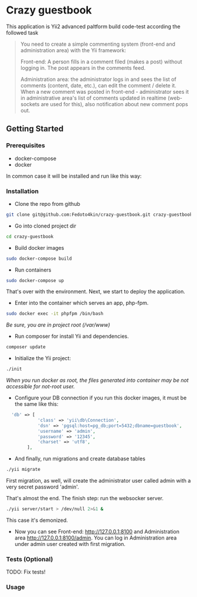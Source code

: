 # Crazy guestbook
<!-- ABOUT -->

This application is Yii2 advanced paltform build code-test according the followed task

> You need to create a simple commenting system (front-end and administration area) with the Yii framework:
>
> Front-end: A person fills in a comment filed (makes a post) without logging in. The post appears in the comments feed.
>
> Administration area: the administrator logs in and sees the list of comments (content, date, etc.), 
> can edit the comment / delete it. 
> When a new comment was posted in front-end - administrator sees it in administrative area's list of comments updated in realtime 
> (web-sockets are used for this), also notification about new comment pops out.
>


<!-- GETTING STARTED -->
## Getting Started

### Prerequisites

* docker-compose
* docker 

In common case it will be installed and run like this way:

### Installation

* Clone the repo from github
```sh
git clone git@github.com:Fedoto4kin/crazy-guestbook.git crazy-guestbook
```
* Go into cloned project dir
```sh
cd crazy-guestbook
```
* Build docker images
```sh
sudo docker-compose build
```
* Run containers
```sh
sudo docker-compose up
```
That's over with the environment. 
Next, we start to deploy the application.

* Enter into the container which serves an app, php-fpm.
```sh
sudo docker exec -it phpfpm /bin/bash
```
*Be sure, you are in project root (/var/www)*
* Run composer for install Yii and dependencies.
```sh
composer update
```
* Initialize the Yii project:
```sh
./init
```

*When you run docker as root, 
the files generated into container may be not accessible for not-root user.*

* Configure your DB connection 
if you run this docker images, it must be the same like this:
```php
  'db' => [
            'class' => 'yii\db\Connection',
            'dsn' => 'pgsql:host=pg_db;port=5432;dbname=guestbook',
            'username' => 'admin',
            'password' => '12345',
            'charset' => 'utf8',
        ],

```

* And finally, run migrations and create database tables
```sh
./yii migrate
```
First migration, as well, will create the administrator user called admin with a very secret password 'admin'. 


That's almost the end.
The finish step: run the websocker server.

```sh
./yii server/start > /dev/null 2>&1 & 
```
This case it's demonized.

* Now you can see Front-end: http://127.0.0.1:8100 and Administration area http://127.0.0.1:8100/admin.
You can log in  Administration area under admin user created with first migration.


### Tests (Optional)

TODO: Fix tests!


### Usage 

